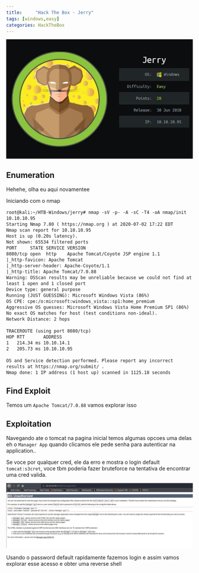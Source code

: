 ```yaml
---
title:     "Hack The Box - Jerry"
tags: [windows,easy]
categories: HackTheBox
---
```


![1.jpg](https://raw.githubusercontent.com/an4kein/an4kein.github.io/master/img/htb-jerry/1.jpg)

## Enumeration

Hehehe, olha eu aqui novamentee

Iniciando com o nmap

```
root@kali:~/HTB-Windows/jerry# nmap -sV -p- -A -sC -T4 -oA nmap/init 10.10.10.95
Starting Nmap 7.80 ( https://nmap.org ) at 2020-07-02 17:22 EDT
Nmap scan report for 10.10.10.95
Host is up (0.20s latency).
Not shown: 65534 filtered ports
PORT     STATE SERVICE VERSION
8080/tcp open  http    Apache Tomcat/Coyote JSP engine 1.1
|_http-favicon: Apache Tomcat
|_http-server-header: Apache-Coyote/1.1
|_http-title: Apache Tomcat/7.0.88
Warning: OSScan results may be unreliable because we could not find at least 1 open and 1 closed port
Device type: general purpose
Running (JUST GUESSING): Microsoft Windows Vista (86%)
OS CPE: cpe:/o:microsoft:windows_vista::sp1:home_premium
Aggressive OS guesses: Microsoft Windows Vista Home Premium SP1 (86%)
No exact OS matches for host (test conditions non-ideal).
Network Distance: 2 hops

TRACEROUTE (using port 8080/tcp)
HOP RTT       ADDRESS
1   214.34 ms 10.10.14.1
2   205.73 ms 10.10.10.95

OS and Service detection performed. Please report any incorrect results at https://nmap.org/submit/ .
Nmap done: 1 IP address (1 host up) scanned in 1125.18 seconds
```

## Find Exploit

Temos um  `Apache Tomcat/7.0.88` vamos explorar isso

## Exploitation

Navegando ate o tomcat na pagina inicial temos algumas opcoes uma delas eh o `Manager App` quando clicamos ele pede senha para autenticar na application..

Se voce por qualquer cred, ele da erro e mostra o login  default `tomcat:s3cret`, voce tbm poderia fazer bruteforce na tentativa de encontrar uma cred valida.

![2.jpg](https://raw.githubusercontent.com/an4kein/an4kein.github.io/master/img/htb-jerry/2.jpg)

Usando o password default rapidamente fazemos login e assim vamos explorar esse acesso e obter uma reverse shell






